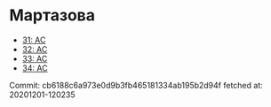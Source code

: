 # Мартазова
- [31: AC](31.md)
- [32: AC](32.md)
- [33: AC](33.md)
- [34: AC](34.md)

Commit: cb6188c6a973e0d9b3fb465181334ab195b2d94f
 fetched at: 20201201-120235
